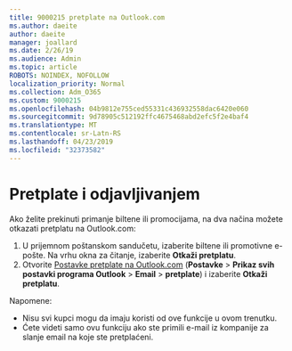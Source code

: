 ```yaml
---
title: 9000215 pretplate na Outlook.com
ms.author: daeite
author: daeite
manager: joallard
ms.date: 2/26/19
ms.audience: Admin
ms.topic: article
ROBOTS: NOINDEX, NOFOLLOW
localization_priority: Normal
ms.collection: Adm_O365
ms.custom: 9000215
ms.openlocfilehash: 04b9812e755ced55331c436932558dac6420e060
ms.sourcegitcommit: 9d78905c512192ffc4675468abd2efc5f2e4baf4
ms.translationtype: MT
ms.contentlocale: sr-Latn-RS
ms.lasthandoff: 04/23/2019
ms.locfileid: "32373582"
---
```

# <a name="subscriptions-and-unsubscribing"></a>Pretplate i odjavljivanjem

Ako želite prekinuti primanje biltene ili promocijama, na dva načina možete otkazati pretplatu na Outlook.com:

1. U prijemnom poštanskom sandučetu, izaberite biltene ili promotivne e-pošte. Na vrhu okna za čitanje, izaberite **Otkaži pretplatu**.
2. Otvorite [Postavke pretplate na Outlook.com](https://outlook.live.com/mail/options/mail/brandsSubscriptions) (**Postavke** > **Prikaz svih postavki programa Outlook** > **Email** > **pretplate**) i izaberite **Otkaži pretplatu**.

Napomene:

- Nisu svi kupci mogu da imaju koristi od ove funkcije u ovom trenutku.
- Ćete videti samo ovu funkciju ako ste primili e-mail iz kompanije za slanje email na koje ste pretplaćeni.